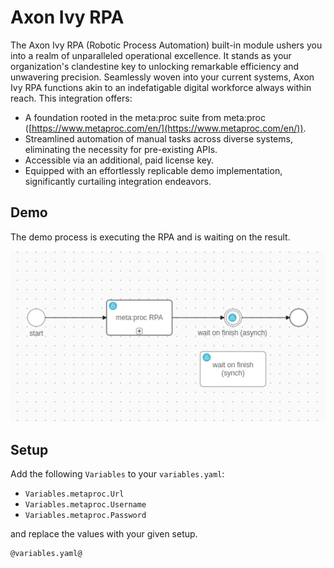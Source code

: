# Axon Ivy RPA

The Axon Ivy RPA (Robotic Process Automation) built-in module ushers you into a realm of unparalleled operational excellence.
It stands as your organization's clandestine key to unlocking remarkable efficiency and unwavering precision.
Seamlessly woven into your current systems, Axon Ivy RPA functions akin to an indefatigable digital
workforce always within reach. This integration offers:

- A foundation rooted in the meta:proc suite from meta:proc ([https://www.metaproc.com/en/](https://www.metaproc.com/en/)).
- Streamlined automation of manual tasks across diverse systems, eliminating the necessity for pre-existing APIs.
- Accessible via an additional, paid license key.
- Equipped with an effortlessly replicable demo implementation, significantly curtailing integration endeavors.

## Demo

The demo process is executing the RPA and is waiting on the result.

![Demo Process](images/demo.png)

## Setup

Add the following `Variables` to your `variables.yaml`:

- `Variables.metaproc.Url`
- `Variables.metaproc.Username`
- `Variables.metaproc.Password`

and replace the values with your given setup.

```
@variables.yaml@
```
